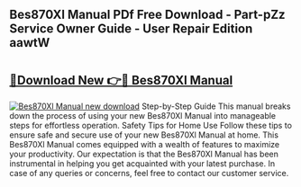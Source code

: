 ## Bes870Xl Manual PDf Free Download - Part-pZz Service Owner Guide - User Repair Edition aawtW

# <h2><a href="http://bc44333.oget.top/?id=Bes870Xl+Manual">🔗Download New 👉🔴 Bes870Xl Manual</a></h2>

[![Bes870Xl Manual new download](https://i.imgur.com/5g1atiW.png)](http://bc44333.oget.top/?id=Bes870Xl+Manual)
Step-by-Step Guide This manual breaks down the process of using your new Bes870Xl Manual into manageable steps for effortless operation. Safety Tips for Home Use Follow these tips to ensure safe and secure use of your new Bes870Xl Manual at home. This Bes870Xl Manual comes equipped with a wealth of features to maximize your productivity. Our expectation is that the Bes870Xl Manual has been instrumental in helping you get acquainted with your latest purchase. In case of any queries or concerns, feel free to contact our customer service.
